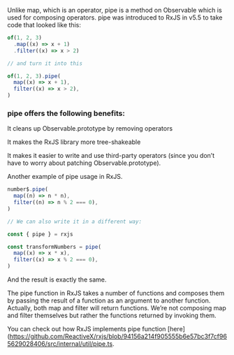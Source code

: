 Unlike map, which is an operator, pipe is a method on Observable which is used for composing operators. pipe was introduced to RxJS in v5.5 to take code that looked like this:

```js
of(1, 2, 3)
  .map((x) => x + 1)
  .filter((x) => x > 2)

// and turn it into this

of(1, 2, 3).pipe(
  map((x) => x + 1),
  filter((x) => x > 2),
)
```

### pipe offers the following benefits:

It cleans up Observable.prototype by removing operators

It makes the RxJS library more tree-shakeable

It makes it easier to write and use third-party operators (since you don’t have to worry about patching Observable.prototype).

Another example of pipe usage in RxJS.

```js
number$.pipe(
  map((n) => n * n),
  filter((n) => n % 2 === 0),
)

// We can also write it in a different way:

const { pipe } = rxjs

const transformNumbers = pipe(
  map((x) => x * x),
  filter((x) => x % 2 === 0),
)
```

And the result is exactly the same.

The pipe function in RxJS takes a number of functions and composes them by passing the result of a function as an argument to another function. Actually, both map and filter will return functions. We’re not composing map and filter themselves but rather the functions returned by invoking them.

You can check out how RxJS implements pipe function [here](https://github.com/ReactiveX/rxjs/blob/94156a214f905555b6e57bc3f7cf965629028406/src/internal/util/pipe.ts.
